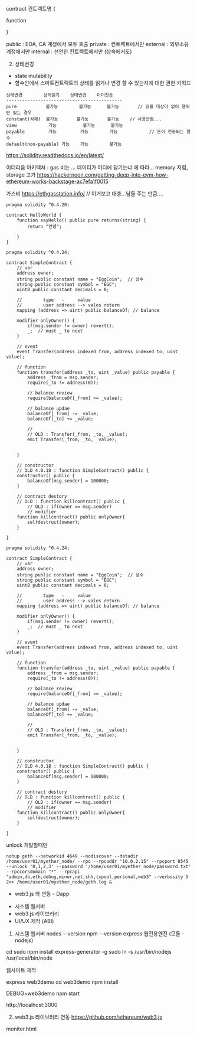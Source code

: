 
contract 컨트렉트명 {

  function


}

public : EOA, CA 계정에서 모두 호출
private : 컨트렉트에서만
external : 외부소유계정에서만
internal : 선언한 컨트렉트에서만 (상속에서도)


2) 상태변경
- state mutability
- 함수안에서 스마트컨트랙트의 상태를 읽거나 변경 할 수 있는지에 대한 권한 키워드
```
상태변경        상태읽기    상태변경    이더전송
--------------------------------------------
pure           불가능        불가능      불가능       // 읽을 대상이 없이 행위만 있는 경우
constant(삭제)  불가능       불가능       불가능    // 사용안함...
view            가능          불가능      불가능   
payable         가능         가능        가능            // 돈이 전송되는 함수
default(non-payable) 가능    가능        불가능
```

https://solidity.readthedocs.io/en/latest/

이더리움 아키텍처 : gas 비는 ... 데이터가 어디에 담기는냐 에 따라... memory 저렴, storage 고가
https://hackernoon.com/getting-deep-into-evm-how-ethereum-works-backstage-ac7efa1f0015

가스비
https://ethgasstation.info/   // 이거보고 대충...남들 주는 만큼....

```
pragma solidity ^0.4.20;

contract HelloWorld {
    function sayHello() public pure returns(string) {
        return "안녕";
        
    }
}
```

```
pragma solidity ^0.4.24;

contract SimpleContract {
    // var
    address owner;
    string public constant name = "EggCoin";  // 상수
    string public constant symbol = "EGC";
    uint8 public constant decimals = 0;
    
    //        type   -     value
    //        user address --> vales return
    mapping (address => uint) public balanceOf; // balance
    
    modifier onlyOwner() {
        if(msg.sender != owner) revert();
        _;  // must _ to next 
    }
    
    // event
    event Transfer(address indexed from, address indexed to, uint value);
    
    // function
    function transfer(address _to, uint _value) public payable {
        address _from = msg.sender;
        require(_to != address(0));
        
        // balance review
        require(balanceOf[_from] >= _value);
        
        // balance updae
        balanceOf[_from] -= _value;
        balanceOf[_to] += _value;
        
        //
        // OLD : Transfer(_from, _to, _value);
        emit Transfer(_from, _to, _value);
        
        
    }
    
    // constructor
    // OLD 4.0.18 : function SimpleContract() public {
    constructor() public { 
        balanceOf[msg.sender] = 100000;
    }
    
    // contract destory
    // OLD : function killcontract() public {
        // OLD : if(owner == msg.sender)   
        // modifier
    function killcontract() public onlyOwner{    
        selfdestruct(owner);
    }
    
}
```
```
pragma solidity ^0.4.24;

contract SimpleContract {
    // var
    address owner;
    string public constant name = "EggCoin";  // 상수
    string public constant symbol = "EGC";
    uint8 public constant decimals = 0;
    
    //        type   -     value
    //        user address --> vales return
    mapping (address => uint) public balanceOf; // balance
    
    modifier onlyOwner() {
        if(msg.sender != owner) revert();
        _;  // must _ to next 
    }
    
    // event
    event Transfer(address indexed from, address indexed to, uint value);
    
    // function
    function transfer(address _to, uint _value) public payable {
        address _from = msg.sender;
        require(_to != address(0));
        
        // balance review
        require(balanceOf[_from] >= _value);
        
        // balance updae
        balanceOf[_from] -= _value;
        balanceOf[_to] += _value;
        
        //
        // OLD : Transfer(_from, _to, _value);
        emit Transfer(_from, _to, _value);
        
        
    }
    
    // constructor
    // OLD 4.0.18 : function SimpleContract() public {
    constructor() public { 
        balanceOf[msg.sender] = 100000;
    }
    
    // contract destory
    // OLD : function killcontract() public {
        // OLD : if(owner == msg.sender)   
        // modifier
    function killcontract() public onlyOwner{    
        selfdestruct(owner);
    }
    
}
```

unlock 개발할때만
```
nohup geth --networkid 4649 --nodiscover --datadir /home/user01/myether_node/ --rpc --rpcaddr "10.0.2.15" --rpcport 8545 --unlock '0,1,2,3' --password '/home/user01/myether_node/password.txt' --rpccorsdomain "*" --rpcapi "admin,db,eth,debug,miner,net,shh,txpool,personal,web3" --verbosity 5 2>> /home/user01/myether_node/geth.log &

```


* web3.js 와 연동 - Dapp

- 시스템 웹서버
- web3.js 라이브러리
- UI/UX 제작 (ABI)


1) 시스템 웹서버
nodes --version
npm --version
express 웹전용엔진 (모듈 - nodejs)

cd 
sudo npm install express-generator -g
sudo ln -s /usr/bin/nodejs /usr/local/bin/node

웹사이트 제작

express web3demo
cd web3demo
npm install

DEBUG=web3demo npm start


http://localhost:3000



2) web3.js 라이브러리 연동
https://github.com/ethereum/web3.js

monitor.html

<!--  web3js 라이브러리 로딩 -->
<script src="https://cdn.jsdelivr.net/gh/ethereum/web3.js@1.0.0-beta.36/dist/web3.min.js" integrity="sha256-nWBTbvxhJgjslRyuAKJHK+XcZPlCnmIAAMixz6EefVk=" crossorigin="anonymous"></script>

<script>
// web3js 로딩
var web3 = new Web3();
var provider = new web3.providers.HttpProvider("http://10.0.2.15:8545");

web3.setProvider(provider);
web3.eth.defaultAccout = web3.eth.accounts[0];

console.log("accounts[0]:", web3.eth.defaultAccount);



wallet.html



- 이더리움 베이직 : 실습부분만 활용
- 코어 이더리움 프로그래밍 : 


- www.icorank.co.kr






